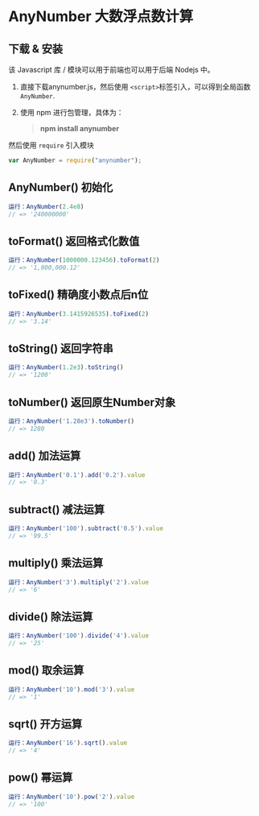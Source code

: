 # AnyNumber 大数浮点数计算

## 下载 & 安装

该 Javascript 库 / 模块可以用于前端也可以用于后端 Nodejs 中。

1. 直接下载anynumber.js，然后使用 `<script>`标签引入，可以得到全局函数 `AnyNumber`.
2. 使用 npm 进行包管理，具体为：

    > **npm install anynumber**

然后使用 `require` 引入模块

```js
var AnyNumber = require("anynumber");
```

## AnyNumber() 初始化
```js
运行：AnyNumber(2.4e8)
// => '240000000'
```

## toFormat() 返回格式化数值
```js
运行：AnyNumber(1000000.123456).toFormat(2)
// => '1,000,000.12'
```

## toFixed() 精确度小数点后n位
```js
运行：AnyNumber(3.1415926535).toFixed(2)
// => '3.14'
```

## toString() 返回字符串
```js
运行：AnyNumber(1.2e3).toString()
// => '1200'
```

## toNumber() 返回原生Number对象
```js
运行：AnyNumber('1.28e3').toNumber()
// => 1280
```

## add() 加法运算
```js
运行：AnyNumber('0.1').add('0.2').value
// => '0.3'
```

## subtract() 减法运算
```js
运行：AnyNumber('100').subtract('0.5').value
// => '99.5'
```

## multiply() 乘法运算
```js
运行：AnyNumber('3').multiply('2').value
// => '6'
```

## divide() 除法运算
```js
运行：AnyNumber('100').divide('4').value
// => '25'
```

## mod() 取余运算
```js
运行：AnyNumber('10').mod('3').value
// => '1'
```

## sqrt() 开方运算
```js
运行：AnyNumber('16').sqrt().value
// => '4'
```

## pow() 幂运算
```js
运行：AnyNumber('10').pow('2').value
// => '100'
```

